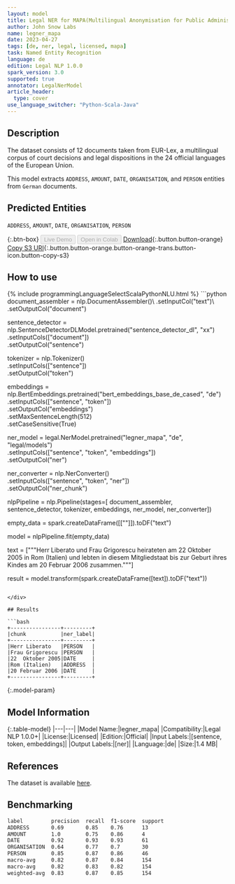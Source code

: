 ```yaml
---
layout: model
title: Legal NER for MAPA(Multilingual Anonymisation for Public Administrations)
author: John Snow Labs
name: legner_mapa
date: 2023-04-27
tags: [de, ner, legal, licensed, mapa]
task: Named Entity Recognition
language: de
edition: Legal NLP 1.0.0
spark_version: 3.0
supported: true
annotator: LegalNerModel
article_header:
  type: cover
use_language_switcher: "Python-Scala-Java"
---
```


## Description

The dataset consists of 12 documents taken from EUR-Lex, a multilingual corpus of court decisions and legal dispositions in the 24 official languages of the European Union.

This model extracts `ADDRESS`, `AMOUNT`, `DATE`, `ORGANISATION`, and `PERSON` entities from `German` documents.

## Predicted Entities

`ADDRESS`, `AMOUNT`, `DATE`, `ORGANISATION`, `PERSON`

{:.btn-box}
<button class="button button-orange" disabled>Live Demo</button>
<button class="button button-orange" disabled>Open in Colab</button>
[Download](https://s3.amazonaws.com/auxdata.johnsnowlabs.com/legal/models/legner_mapa_de_1.0.0_3.0_1682589773968.zip){:.button.button-orange}
[Copy S3 URI](s3://auxdata.johnsnowlabs.com/legal/models/legner_mapa_de_1.0.0_3.0_1682589773968.zip){:.button.button-orange.button-orange-trans.button-icon.button-copy-s3}

## How to use



<div class="tabs-box" markdown="1">
{% include programmingLanguageSelectScalaPythonNLU.html %}
```python
document_assembler = nlp.DocumentAssembler()\
        .setInputCol("text")\
        .setOutputCol("document")

sentence_detector = nlp.SentenceDetectorDLModel.pretrained("sentence_detector_dl", "xx")\
        .setInputCols(["document"])\
        .setOutputCol("sentence")

tokenizer = nlp.Tokenizer()\
        .setInputCols(["sentence"])\
        .setOutputCol("token")

embeddings = nlp.BertEmbeddings.pretrained("bert_embeddings_base_de_cased", "de")\
        .setInputCols(["sentence", "token"])\
        .setOutputCol("embeddings")\
        .setMaxSentenceLength(512)\
        .setCaseSensitive(True)

ner_model = legal.NerModel.pretrained("legner_mapa", "de", "legal/models")\
        .setInputCols(["sentence", "token", "embeddings"])\
        .setOutputCol("ner")

ner_converter = nlp.NerConverter()\
        .setInputCols(["sentence", "token", "ner"])\
        .setOutputCol("ner_chunk")

nlpPipeline = nlp.Pipeline(stages=[
        document_assembler,
        sentence_detector,
        tokenizer,
        embeddings,
        ner_model,
        ner_converter])

empty_data = spark.createDataFrame([[""]]).toDF("text")

model = nlpPipeline.fit(empty_data)

text = ["""Herr Liberato und Frau Grigorescu heirateten am 22  Oktober 2005 in Rom (Italien) und lebten in diesem Mitgliedstaat bis zur Geburt ihres Kindes am 20 Februar 2006 zusammen."""]

result = model.transform(spark.createDataFrame([text]).toDF("text"))
```

</div>

## Results

```bash
+----------------+---------+
|chunk           |ner_label|
+----------------+---------+
|Herr Liberato   |PERSON   |
|Frau Grigorescu |PERSON   |
|22  Oktober 2005|DATE     |
|Rom (Italien)   |ADDRESS  |
|20 Februar 2006 |DATE     |
+----------------+---------+
```

{:.model-param}
## Model Information

{:.table-model}
|---|---|
|Model Name:|legner_mapa|
|Compatibility:|Legal NLP 1.0.0+|
|License:|Licensed|
|Edition:|Official|
|Input Labels:|[sentence, token, embeddings]|
|Output Labels:|[ner]|
|Language:|de|
|Size:|1.4 MB|

## References

The dataset is available [here](https://huggingface.co/datasets/joelito/mapa).

## Benchmarking

```bash
label         precision  recall  f1-score  support 
ADDRESS       0.69       0.85    0.76      13      
AMOUNT        1.0        0.75    0.86      4       
DATE          0.92       0.93    0.93      61      
ORGANISATION  0.64       0.77    0.7       30      
PERSON        0.85       0.87    0.86      46      
macro-avg     0.82       0.87    0.84      154     
macro-avg     0.82       0.83    0.82      154     
weighted-avg  0.83       0.87    0.85      154     
```